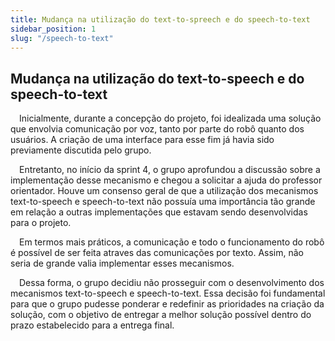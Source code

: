 ```yaml
---
title: Mudança na utilização do text-to-spreech e do speech-to-text
sidebar_position: 1
slug: "/speech-to-text"
---
```


## Mudança na utilização do text-to-speech e do speech-to-text

&emsp;Inicialmente, durante a concepção do projeto, foi idealizada uma solução que envolvia comunicação por voz, tanto por parte do robô quanto dos usuários. A criação de uma interface para esse fim já havia sido previamente discutida pelo grupo.

&emsp;Entretanto, no início da sprint 4, o grupo aprofundou a discussão sobre a implementação desse mecanismo e chegou a solicitar a ajuda do professor orientador. Houve um consenso geral de que a utilização dos mecanismos text-to-speech e speech-to-text não possuía uma importância tão grande em relação a outras implementações que estavam sendo desenvolvidas para o projeto.

&emsp;Em termos mais práticos, a comunicação e todo o funcionamento do robô é possível de ser feita atraves das comunicações por texto. Assim, não seria de grande valia implementar esses mecanismos.

&emsp;Dessa forma, o grupo decidiu não prosseguir com o desenvolvimento dos mecanismos text-to-speech e speech-to-text. Essa decisão foi fundamental para que o grupo pudesse ponderar e redefinir as prioridades na criação da solução, com o objetivo de entregar a melhor solução possível dentro do prazo estabelecido para a entrega final.